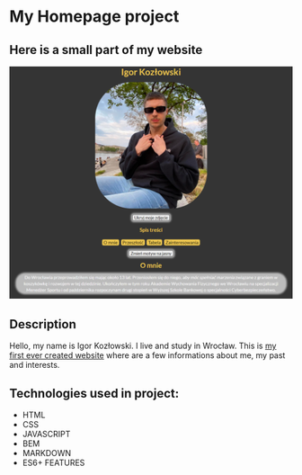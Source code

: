 # **My Homepage project**

## **Here is a small part of my website**
![My website](https://raw.githubusercontent.com/kozlowskiigor/homepage/master/images/myWebsite%20Demo.png)
## **Description**

Hello, my name is Igor Kozłowski. I live and study in Wrocław. This is [my first ever created website](https://kozlowskiigor.github.io/homepage/homepage.html) where are a few informations about me, my past and interests.

## **Technologies used in project:**
- HTML
- CSS
- JAVASCRIPT
- BEM
- MARKDOWN
- ES6+ FEATURES
